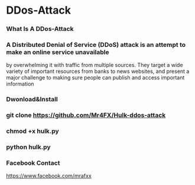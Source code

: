 # DDos-Attack 
### What Is A DDos-Attack

### A Distributed Denial of Service (DDoS) attack is an attempt to make an online service unavailable 
by overwhelming it with traffic from multiple sources. They target a wide variety of important resources
from banks to news websites, and present a major challenge to making sure people can publish and access important information

### Dwonload&Install

### git clone https://github.com/Mr4FX/Hulk-ddos-attack

### chmod +x hulk.py

### python hulk.py


### Facebook Contact

https://www.facebook.com/mrafxx
